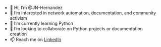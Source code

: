 - 👋 Hi, I’m @JN-Hernandez
- 👀 I’m interested in network automation, documentation, and community activism
- 🌱 I’m currently learning Python
- 💞️ I’m looking to collaborate on Python projects or documentation creation 
- 📫 Reach me on [LinkedIn](https://www.linkedin.com/in/jn-hernández-a69b7113/)

<!---
JN-Hernandez/JN-Hernandez is a ✨ special ✨ repository because its `README.md` (this file) appears on your GitHub profile.
You can click the Preview link to take a look at your changes.
--->
